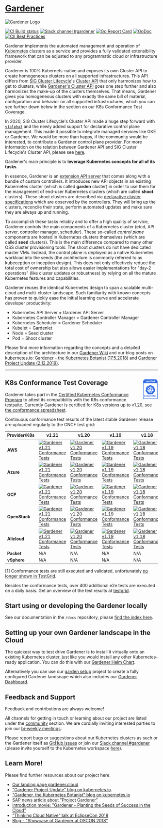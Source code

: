 # [Gardener](https://gardener.cloud)

![Gardener Logo](logo/gardener-large.png)

[![CI Build status](https://concourse.ci.gardener.cloud/api/v1/teams/gardener/pipelines/gardener-master/jobs/master-head-update-job/badge)](https://concourse.ci.gardener.cloud/teams/gardener/pipelines/gardener-master/jobs/master-head-update-job)
[![Slack channel #gardener](https://img.shields.io/badge/slack-gardener-brightgreen.svg?logo=slack)](https://kubernetes.slack.com/messages/gardener)
[![Go Report Card](https://goreportcard.com/badge/github.com/gardener/gardener)](https://goreportcard.com/report/github.com/gardener/gardener)
[![GoDoc](https://godoc.org/github.com/gardener/gardener?status.svg)](https://godoc.org/github.com/gardener/gardener)
[![CII Best Practices](https://bestpractices.coreinfrastructure.org/projects/1822/badge)](https://bestpractices.coreinfrastructure.org/projects/1822)

Gardener implements the automated management and operation of [Kubernetes](https://kubernetes.io/) clusters as a service and provides a fully validated extensibility framework that can be adjusted to any programmatic cloud or infrastructure provider.

Gardener is 100% Kubernets-native and exposes its own Cluster API to create homogeneous clusters on all supported infrastructures. This API differs from [SIG Cluster Lifecycle](https://github.com/kubernetes/community/tree/master/sig-cluster-lifecycle)'s [Cluster API](https://github.com/kubernetes-sigs/cluster-api#cluster-api) that only harmonizes how to get to clusters, while [Gardener's Cluster API](https://gardener.cloud/docs/references/core/#core.gardener.cloud/v1beta1.Shoot) goes one step further and also harmonizes the make-up of the clusters themselves. That means, Gardener gives you homogeneous clusters with exactly the same bill of material, configuration and behavior on all supported infrastructures, which you can see further down below in the section on our K8s Conformance Test Coverage.

In 2020, SIG Cluster Lifecycle's Cluster API made a huge step forward with [`v1alpha3`](https://kubernetes.io/blog/2020/04/21/cluster-api-v1alpha3-delivers-new-features-and-an-improved-user-experience/) and the newly added support for declarative control plane management. This made it possible to integrate managed services like GKE or Gardener. We would be more than happy, if the community would be interested, to contribute a Gardener control plane provider. For more information on the relation between Gardener API and SIG Cluster Lifecycle's Cluster API, please see [here](docs/concepts/cluster-api.md).

Gardener's main principle is to **leverage Kubernetes concepts for all of its tasks**.

In essence, Gardener is an [extension API server](https://kubernetes.io/docs/tasks/access-kubernetes-api/setup-extension-api-server/) that comes along with a bundle of custom controllers. It introduces new API objects in an existing Kubernetes cluster (which is called **garden** cluster) in order to use them for the management of end-user Kubernetes clusters (which are called **shoot** clusters). These shoot clusters are described via [declarative cluster specifications](https://github.com/gardener/gardener/blob/master/example/90-shoot.yaml) which are observed by the controllers. They will bring up the clusters, reconcile their state, perform automated updates and make sure they are always up and running.

To accomplish these tasks reliably and to offer a high quality of service, Gardener controls the main components of a Kubernetes cluster (etcd, API server, controller manager, scheduler). These so-called *control plane* components are hosted in Kubernetes clusters themselves (which are called **seed** clusters). This is the main difference compared to many other OSS cluster provisioning tools: The shoot clusters do not have dedicated master VMs. Instead, the control plane is deployed as a native Kubernetes workload into the seeds (the architecture is commonly referred to as kubeception or inception design). This does not only effectively reduce the total cost of ownership but also allows easier implementations for "day-2 operations" (like cluster updates or robustness) by relying on all the mature Kubernetes features and capabilities.

Gardener reuses the identical Kubernetes design to span a scalable multi-cloud and multi-cluster landscape. Such familiarity with known concepts has proven to quickly ease the initial learning curve and accelerate developer productivity:
* Kubernetes API Server = Gardener API Server
* Kubernetes Controller Manager = Gardener Controller Manager
* Kubernetes Scheduler = Gardener Scheduler
* Kubelet = Gardenlet
* Node = Seed cluster
* Pod = Shoot cluster

Please find more information regarding the concepts and a detailed description of the architecture in our [Gardener Wiki](https://github.com/gardener/documentation/wiki/Architecture) and our blog posts on kubernetes.io: [Gardener - the Kubernetes Botanist (17.5.2018)](https://kubernetes.io/blog/2018/05/17/gardener) and [Gardener Project Update (2.12.2019)](https://kubernetes.io/blog/2019/12/02/gardener-project-update).

----

## K8s Conformance Test Coverage <img src="https://raw.githubusercontent.com/cncf/artwork/master/projects/kubernetes/certified-kubernetes/versionless/color/certified-kubernetes-color.svg" alt="certified kubernetes logo" width="50" align="right"/>

Gardener takes part in the [Certified Kubernetes Conformance Program](https://www.cncf.io/certification/software-conformance/) to attest its compatibility with the K8s conformance testsuite. Currently Gardener is certified for K8s versions up to v1.20, see [the conformance spreadsheet](https://docs.google.com/spreadsheets/d/1LxSqBzjOxfGx3cmtZ4EbB_BGCxT_wlxW_xgHVVa23es/edit#gid=0&range=113:114).

Continuous conformance test results of the latest stable Gardener release are uploaded regularly to the CNCF test grid:

| Provider/K8s | v1.21 | v1.20 | v1.19 | v1.18 | v1.17 | v1.16 | v1.15 |
| ------------ | ------------ | ------------ | ---------- | ----------- | ----------- | ----------- | -----------|
| **AWS** | [![Gardener v1.21 Conformance Tests](https://testgrid.k8s.io/q/summary/conformance-gardener/Gardener,%20v1.21%20AWS/tests_status?style=svg)](https://testgrid.k8s.io/conformance-gardener#Gardener,%20v1.21%20AWS) | [![Gardener v1.20 Conformance Tests](https://testgrid.k8s.io/q/summary/conformance-gardener/Gardener,%20v1.20%20AWS/tests_status?style=svg)](https://testgrid.k8s.io/conformance-gardener#Gardener,%20v1.20%20AWS) | [![Gardener v1.19 Conformance Tests](https://testgrid.k8s.io/q/summary/conformance-gardener/Gardener,%20v1.19%20AWS/tests_status?style=svg)](https://testgrid.k8s.io/conformance-gardener#Gardener,%20v1.19%20AWS)  | [![Gardener v1.18 Conformance Tests](https://testgrid.k8s.io/q/summary/conformance-gardener/Gardener,%20v1.18%20AWS/tests_status?style=svg)](https://testgrid.k8s.io/conformance-gardener#Gardener,%20v1.18%20AWS) | [![Gardener v1.17 Conformance Tests](https://testgrid.k8s.io/q/summary/conformance-gardener/Gardener,%20v1.17%20AWS/tests_status?style=svg)](https://testgrid.k8s.io/conformance-gardener#Gardener,%20v1.17%20AWS) | [![Gardener v1.16 Conformance Tests](https://testgrid.k8s.io/q/summary/conformance-gardener/Gardener,%20v1.16%20AWS/tests_status?style=svg)](https://testgrid.k8s.io/conformance-gardener#Gardener,%20v1.16%20AWS) | [1] |
| **Azure** | [![Gardener v1.21 Conformance Tests](https://testgrid.k8s.io/q/summary/conformance-gardener/Gardener,%20v1.21%20Azure/tests_status?style=svg)](https://testgrid.k8s.io/conformance-gardener#Gardener,%20v1.21%20Azure) | [![Gardener v1.20 Conformance Tests](https://testgrid.k8s.io/q/summary/conformance-gardener/Gardener,%20v1.20%20Azure/tests_status?style=svg)](https://testgrid.k8s.io/conformance-gardener#Gardener,%20v1.20%20Azure) | [![Gardener v1.19 Conformance Tests](https://testgrid.k8s.io/q/summary/conformance-gardener/Gardener,%20v1.19%20Azure/tests_status?style=svg)](https://testgrid.k8s.io/conformance-gardener#Gardener,%20v1.19%20Azure) | [![Gardener v1.18 Conformance Tests](https://testgrid.k8s.io/q/summary/conformance-gardener/Gardener,%20v1.18%20Azure/tests_status?style=svg)](https://testgrid.k8s.io/conformance-gardener#Gardener,%20v1.18%20Azure) | [![Gardener v1.17 Conformance Tests](https://testgrid.k8s.io/q/summary/conformance-gardener/Gardener,%20v1.17%20Azure/tests_status?style=svg)](https://testgrid.k8s.io/conformance-gardener#Gardener,%20v1.17%20Azure) | [![Gardener v1.16 Conformance Tests](https://testgrid.k8s.io/q/summary/conformance-gardener/Gardener,%20v1.16%20Azure/tests_status?style=svg)](https://testgrid.k8s.io/conformance-gardener#Gardener,%20v1.16%20Azure) | [1] |
| **GCP** | [![Gardener v1.21 Conformance Tests](https://testgrid.k8s.io/q/summary/conformance-gardener/Gardener,%20v1.21%20GCE/tests_status?style=svg)](https://testgrid.k8s.io/conformance-gardener#Gardener,%20v1.21%20GCE) | [![Gardener v1.20 Conformance Tests](https://testgrid.k8s.io/q/summary/conformance-gardener/Gardener,%20v1.20%20GCE/tests_status?style=svg)](https://testgrid.k8s.io/conformance-gardener#Gardener,%20v1.20%20GCE) | [![Gardener v1.19 Conformance Tests](https://testgrid.k8s.io/q/summary/conformance-gardener/Gardener,%20v1.19%20GCE/tests_status?style=svg)](https://testgrid.k8s.io/conformance-gardener#Gardener,%20v1.19%20GCE) | [![Gardener v1.18 Conformance Tests](https://testgrid.k8s.io/q/summary/conformance-gardener/Gardener,%20v1.18%20GCE/tests_status?style=svg)](https://testgrid.k8s.io/conformance-gardener#Gardener,%20v1.18%20GCE) | [![Gardener v1.17 Conformance Tests](https://testgrid.k8s.io/q/summary/conformance-gardener/Gardener,%20v1.17%20GCE/tests_status?style=svg)](https://testgrid.k8s.io/conformance-gardener#Gardener,%20v1.17%20GCE) | [![Gardener v1.16 Conformance Tests](https://testgrid.k8s.io/q/summary/conformance-gardener/Gardener,%20v1.16%20GCE/tests_status?style=svg)](https://testgrid.k8s.io/conformance-gardener#Gardener,%20v1.16%20GCE) | [1] |
| **OpenStack** | [![Gardener v1.21 Conformance Tests](https://testgrid.k8s.io/q/summary/conformance-gardener/Gardener,%20v1.21%20OpenStack/tests_status?style=svg)](https://testgrid.k8s.io/conformance-gardener#Gardener,%20v1.21%20OpenStack) | [![Gardener v1.20 Conformance Tests](https://testgrid.k8s.io/q/summary/conformance-gardener/Gardener,%20v1.20%20OpenStack/tests_status?style=svg)](https://testgrid.k8s.io/conformance-gardener#Gardener,%20v1.20%20OpenStack) | [![Gardener v1.19 Conformance Tests](https://testgrid.k8s.io/q/summary/conformance-gardener/Gardener,%20v1.19%20OpenStack/tests_status?style=svg)](https://testgrid.k8s.io/conformance-gardener#Gardener,%20v1.19%20OpenStack) | [![Gardener v1.18 Conformance Tests](https://testgrid.k8s.io/q/summary/conformance-gardener/Gardener,%20v1.18%20OpenStack/tests_status?style=svg)](https://testgrid.k8s.io/conformance-gardener#Gardener,%20v1.18%20OpenStack) | [![Gardener v1.17 Conformance Tests](https://testgrid.k8s.io/q/summary/conformance-gardener/Gardener,%20v1.17%20OpenStack/tests_status?style=svg)](https://testgrid.k8s.io/conformance-gardener#Gardener,%20v1.17%20OpenStack) | [![Gardener v1.16 Conformance Tests](https://testgrid.k8s.io/q/summary/conformance-gardener/Gardener,%20v1.16%20OpenStack/tests_status?style=svg)](https://testgrid.k8s.io/conformance-gardener#Gardener,%20v1.16%20OpenStack) | [1] |
| **Alicloud** | [![Gardener v1.21 Conformance Tests](https://testgrid.k8s.io/q/summary/conformance-gardener/Gardener,%20v1.21%20Alibaba%20Cloud/tests_status?style=svg)](https://testgrid.k8s.io/conformance-gardener#Gardener,%20v1.21%20Alibaba%20Cloud) | [![Gardener v1.20 Conformance Tests](https://testgrid.k8s.io/q/summary/conformance-gardener/Gardener,%20v1.20%20Alibaba%20Cloud/tests_status?style=svg)](https://testgrid.k8s.io/conformance-gardener#Gardener,%20v1.20%20Alibaba%20Cloud) | [![Gardener v1.19 Conformance Tests](https://testgrid.k8s.io/q/summary/conformance-gardener/Gardener,%20v1.19%20Alibaba%20Cloud/tests_status?style=svg)](https://testgrid.k8s.io/conformance-gardener#Gardener,%20v1.19%20Alibaba%20Cloud) | [![Gardener v1.18 Conformance Tests](https://testgrid.k8s.io/q/summary/conformance-gardener/Gardener,%20v1.18%20Alibaba%20Cloud/tests_status?style=svg)](https://testgrid.k8s.io/conformance-gardener#Gardener,%20v1.18%20Alibaba%20Cloud) | [![Gardener v1.17 Conformance Tests](https://testgrid.k8s.io/q/summary/conformance-gardener/Gardener,%20v1.17%20Alibaba%20Cloud/tests_status?style=svg)](https://testgrid.k8s.io/conformance-gardener#Gardener,%20v1.17%20Alibaba%20Cloud) | [![Gardener v1.16 Conformance Tests](https://testgrid.k8s.io/q/summary/conformance-gardener/Gardener,%20v1.16%20Alibaba%20Cloud/tests_status?style=svg)](https://testgrid.k8s.io/conformance-gardener#Gardener,%20v1.16%20Alibaba%20Cloud) | [1] |
| **Packet** | N/A | N/A | N/A | N/A | N/A | N/A | N/A |
| **vSphere** | N/A | N/A | N/A | N/A | N/A | N/A | N/A |

[1] Conformance tests are still executed and validated, unfortunately [no longer shown in TestGrid](https://github.com/kubernetes/test-infra/pull/18509#issuecomment-668204180).

Besides the conformance tests, over 400 additional e2e tests are executed on a daily basis. Get an overview of the test results at [testgrid](https://testgrid.k8s.io/gardener-all).

## Start using or developing the Gardener locally

See our documentation in the `/docs` repository, please [find the index here](docs/README.md).

## Setting up your own Gardener landscape in the Cloud

The quickest way to test drive Gardener is to install it virtually onto an existing Kubernetes cluster, just like you would install any other Kubernetes-ready application. You can do this with our [Gardener Helm Chart](https://github.com/gardener/gardener/tree/master/charts/gardener).

Alternatively you can use our [garden setup](https://github.com/gardener/garden-setup) project to create a fully configured Gardener landscape which also includes our [Gardener Dashboard](https://github.com/gardener/dashboard).

## Feedback and Support

Feedback and contributions are always welcome!

All channels for getting in touch or learning about our project are listed under the [community](https://github.com/gardener/documentation/blob/master/CONTRIBUTING.md#community) section. We are cordially inviting interested parties to join our [bi-weekly meetings](https://github.com/gardener/documentation/blob/master/CONTRIBUTING.md#bi-weekly-meetings).

Please report bugs or suggestions about our Kubernetes clusters as such or the Gardener itself as [GitHub issues](https://github.com/gardener/gardener/issues) or join our [Slack channel #gardener](https://kubernetes.slack.com/messages/gardener) (please invite yourself to the Kubernetes workspace [here](http://slack.k8s.io)).

## Learn More!

Please find further resources about our project here:

* [Our landing page gardener.cloud](https://gardener.cloud/)
* ["Gardener Project Update" blog on kubernetes.io](https://kubernetes.io/blog/2019/12/02/gardener-project-update/).
* ["Gardener, the Kubernetes Botanist" blog on kubernetes.io](https://kubernetes.io/blog/2018/05/17/gardener/)
* [SAP news article about "Project Gardener"](https://news.sap.com/2018/11/hasso-plattner-founders-award-finalist-profile-project-gardener/)
* [Introduction movie: "Gardener - Planting the Seeds of Success in the Cloud"](https://www.sap-tv.com/video/40962/gardener-planting-the-seeds-of-success-in-the-cloud)
* ["Thinking Cloud Native" talk at EclipseCon 2018](https://www.youtube.com/watch?v=bfw22WPg99A)
* [Blog - "Showcase of Gardener at OSCON 2018"](https://blogs.sap.com/2018/07/26/showcase-of-gardener-at-oscon/)
